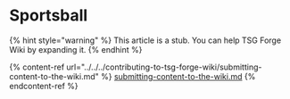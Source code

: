# Sportsball

{% hint style="warning" %}
This article is a stub. You can help TSG Forge Wiki by expanding it.
{% endhint %}

{% content-ref url="../../../contributing-to-tsg-forge-wiki/submitting-content-to-the-wiki.md" %}
[submitting-content-to-the-wiki.md](../../../contributing-to-tsg-forge-wiki/submitting-content-to-the-wiki.md)
{% endcontent-ref %}

